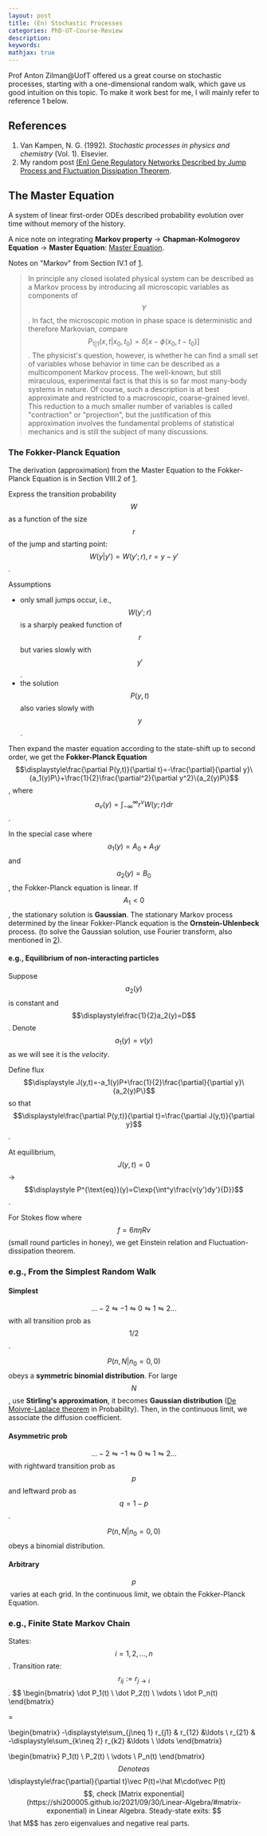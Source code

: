 ```yaml
---
layout: post
title: (En) Stochastic Processes
categories: PhD-UT-Course-Review
description: 
keywords: 
mathjax: true
---
```


Prof Anton Zilman@UofT offered us a great course on stochastic processes, starting with a one-dimensional random walk, which gave us good intuition on this topic. To make it work best for me, I will mainly refer to reference 1 below.

## References

1. Van Kampen, N. G. (1992). *Stochastic processes in physics and chemistry* (Vol. 1). Elsevier.
1. My random post [(En) Gene Regulatory Networks Described by Jump Process and Fluctuation Dissipation Theorem](https://shi200005.github.io/2023/06/07/Network-Jump/#solution-of-linear-fokker-planck-equation).

## The Master Equation

A system of linear first-order ODEs described probability evolution over time without memory of the history.

A nice note on integrating **Markov property** -> **Chapman-Kolmogorov Equation** -> **Master Equation**: [Master Equation](https://statisticalphysics.leima.is/nonequilibrium/master-eqn.html).

Notes on "Markov" from Section IV.1 of [1](https://shi200005.github.io/2022/10/28/Stochastic-Processes/#refernces).

> In principle any closed isolated physical system can be described as a Markov process by introducing all microscopic variables as components of $$Y$$. In fact, the microscopic motion in phase space is deterministic and therefore Markovian, compare $$P_{1\vert 1}(x,t\vert x_0, t_0)=\delta[x-\phi(x_0,t-t_0)]$$. The physicist's question, however, is whether he can find a small set of variables whose behavior in time can be described as a multicomponent Markov process. The well-known, but still miraculous, experimental fact is that this is so far most many-body systems in nature. Of course, such a description is at best approximate and restricted to a macroscopic, coarse-grained level. This reduction to a much smaller number of variables is called "contraction" or "projection", but the justification of this approximation involves the fundamental problems of statistical mechanics and is still the subject of many discussions. 

### The Fokker-Planck Equation

The derivation (approximation) from the Master Equation to the Fokker-Planck Equation is in Section VIII.2 of [1](https://shi200005.github.io/2022/10/28/Stochastic-Processes/#refernces).

Express the transition probability $$W$$ as a function of the size $$r$$ of the jump and starting point: $$W(y\vert y')=W(y';r),r=y-y'$$.

Assumptions

- only small jumps occur, i.e., $$W(y';r)$$ is a sharply peaked function of $$r$$ but varies slowly with $$y'$$.
- the solution $$P(y,t)$$ also varies slowly with $$y$$.

Then expand the master equation according to the state-shift up to second order, we get the **Fokker-Planck Equation** $$\displaystyle\frac{\partial P(y,t)}{\partial t}=-\frac{\partial}{\partial y}\{a_1(y)P\}+\frac{1}{2}\frac{\partial^2}{\partial y^2}\{a_2(y)P\}$$, where $$\displaystyle a_\nu(y)=\int_{-\infty}^{\infty}r^\nu W(y;r)dr$$.

In the special case where $$a_1(y)=A_0+A_1y$$ and $$a_2(y)=B_0$$, the Fokker-Planck equation is linear. If $$A_1<0$$​, the stationary solution is **Gaussian**. The stationary Markov process determined by the linear Fokker-Planck equation is the **Ornstein-Uhlenbeck** process. (to solve the Gaussian solution, use Fourier transform, also mentioned in [2](https://shi200005.github.io/2022/10/28/Stochastic-Processes/#refernces)).

#### e.g., Equilibrium of non-interacting particles

Suppose $$a_2(y)$$ is constant and $$\displaystyle\frac{1}{2}a_2(y)=D$$. Denote $$a_1(y)=v(y)$$ as we will see it is the *velocity*.

Define flux $$\displaystyle J(y,t)=-a_1(y)P+\frac{1}{2}\frac{\partial}{\partial y}\{a_2(y)P\}$$ so that $$\displaystyle\frac{\partial P(y,t)}{\partial t}=\frac{\partial J(y,t)}{\partial y}$$.

At equilibrium, $$J(y,t)=0$$ -> $$\displaystyle P^{\text{eq}}(y)=C\exp{\int^y\frac{v(y')dy'}{D}}$$. 

For Stokes flow where $$f=6\pi\eta Rv$$ (small round particles in honey), we get Einstein relation and Fluctuation-dissipation theorem.

### e.g., From the Simplest Random Walk

#### Simplest

$$...-2\leftrightharpoons-1\leftrightharpoons0\leftrightharpoons1\leftrightharpoons2...$$ with all transition prob as $$1/2$$.

$$P(n,N\vert n_0=0,0)$$ obeys a **symmetric binomial distribution**. For large $$N$$, use **Stirling's approximation**, it becomes **Gaussian distribution** ([De Moivre-Laplace theorem](https://shi200005.github.io/2022/02/17/Probability/#de-moivre-laplace-%E5%AE%9A%E7%90%86) in Probability). Then, in the continuous limit, we associate the diffusion coefficient.

#### Asymmetric prob

 $$...-2\leftrightharpoons-1\leftrightharpoons0\leftrightharpoons1\leftrightharpoons2...$$ with rightward transition prob as $$p$$ and leftward prob as $$q=1-p$$​.

$$P(n,N\vert n_0=0,0)$$ obeys a binomial distribution. 

#### Arbitrary

$$p$$​ varies at each grid. In the continuous limit, we obtain the Fokker-Planck Equation.

### e.g., Finite State Markov Chain

 States: $$i=1,2,...,n$$. Transition rate: $$r_{ij}:=r_{j\to i}$$.
$$
\begin{bmatrix}
	\dot P_1(t) \\ \dot P_2(t) \\ \vdots \\ \dot P_n(t)
\end{bmatrix}

=

\begin{bmatrix}
	-\displaystyle\sum_{j\neq 1} r_{j1} & r_{12} &\ldots  \\
    r_{21} & -\displaystyle\sum_{k\neq 2} r_{k2} &\ldots \\
    \ldots 
\end{bmatrix}

\begin{bmatrix}
	P_1(t) \\ P_2(t) \\ \vdots \\ P_n(t)
\end{bmatrix}
$$
Denote as $$\displaystyle\frac{\partial}{\partial t}\vec P(t)=\hat M\cdot\vec P(t)$$, check [Matrix exponential](https://shi200005.github.io/2021/09/30/Linear-Algebra/#matrix-exponential) in Linear Algebra. Steady-state exits: $$\hat M$$ has zero eigenvalues and negative real parts.
